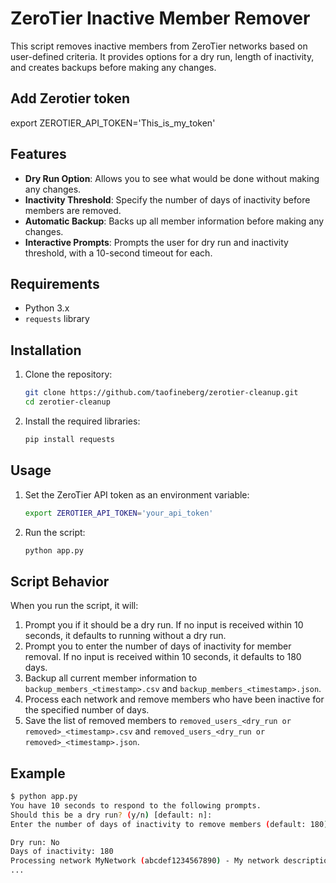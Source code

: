 # ZeroTier Inactive Member Remover

This script removes inactive members from ZeroTier networks based on user-defined criteria. It provides options for a dry run, length of inactivity, and creates backups before making any changes.
## Add Zerotier token 

export ZEROTIER_API_TOKEN='This_is_my_token'

## Features

- **Dry Run Option**: Allows you to see what would be done without making any changes.
- **Inactivity Threshold**: Specify the number of days of inactivity before members are removed.
- **Automatic Backup**: Backs up all member information before making any changes.
- **Interactive Prompts**: Prompts the user for dry run and inactivity threshold, with a 10-second timeout for each.

## Requirements

- Python 3.x
- `requests` library

## Installation

1. Clone the repository:
    ```sh
    git clone https://github.com/taofineberg/zerotier-cleanup.git
    cd zerotier-cleanup
    ```

2. Install the required libraries:
    ```sh
    pip install requests
    ```

## Usage

1. Set the ZeroTier API token as an environment variable:
    ```sh
    export ZEROTIER_API_TOKEN='your_api_token'
    ```

2. Run the script:
    ```sh
    python app.py
    ```

## Script Behavior

When you run the script, it will:

1. Prompt you if it should be a dry run. If no input is received within 10 seconds, it defaults to running without a dry run.
2. Prompt you to enter the number of days of inactivity for member removal. If no input is received within 10 seconds, it defaults to 180 days.
3. Backup all current member information to `backup_members_<timestamp>.csv` and `backup_members_<timestamp>.json`.
4. Process each network and remove members who have been inactive for the specified number of days.
5. Save the list of removed members to `removed_users_<dry_run or removed>_<timestamp>.csv` and `removed_users_<dry_run or removed>_<timestamp>.json`.

## Example

```sh
$ python app.py
You have 10 seconds to respond to the following prompts.
Should this be a dry run? (y/n) [default: n]:
Enter the number of days of inactivity to remove members (default: 180):

Dry run: No
Days of inactivity: 180
Processing network MyNetwork (abcdef1234567890) - My network description
...
